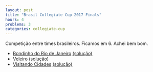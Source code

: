 ```yaml
---
layout: post
title: "Brasil Collegiate Cup 2017 Finals"
hours: 4
problems: 3
categories: collegiate-cup
---
```


Competição entre times brasileiros. Ficamos em 6. Achei bem bom.


- [Bondinho do Rio de Janeiro](https://www.urionlinejudge.com.br/judge/en/challenges/view/277/1) [(solução)](https://github.com/LGBitencourt/Competitive-Programming/blob/master/uri/2771.cpp)
- [Veleiro](https://www.urionlinejudge.com.br/judge/en/challenges/view/277/2) [(solução)](https://github.com/LGBitencourt/Competitive-Programming/blob/master/uri/2772.cpp)
- [Visitando Cidades](https://www.urionlinejudge.com.br/judge/en/challenges/view/277/3) [(solução)](https://github.com/LGBitencourt/Competitive-Programming/blob/master/uri/2773.cpp)
